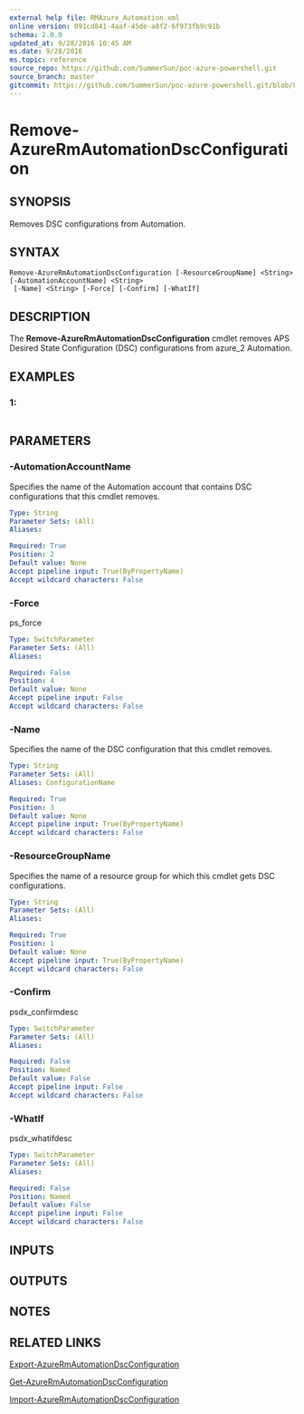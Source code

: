 ```yaml
---
external help file: RMAzure_Automation.xml
online version: 091cd841-4aaf-45de-a8f2-6f973fb9c91b
schema: 2.0.0
updated_at: 9/28/2016 10:45 AM
ms.date: 9/28/2016
ms.topic: reference
source_repo: https://github.com/SummerSun/poc-azure-powershell.git
source_branch: master
gitcommit: https://github.com/SummerSun/poc-azure-powershell.git/blob/8903b0f1daa01932ac5fa167f377736de2df6709/azureps-cmdlets-docs/Resource%20Manager/Automation%20Cmdlets/v0.9.8/Remove-AzureRmAutomationDscConfiguration.md
---
```


# Remove-AzureRmAutomationDscConfiguration
## SYNOPSIS
Removes DSC configurations from Automation.

## SYNTAX

```
Remove-AzureRmAutomationDscConfiguration [-ResourceGroupName] <String> [-AutomationAccountName] <String>
 [-Name] <String> [-Force] [-Confirm] [-WhatIf]
```

## DESCRIPTION
The **Remove-AzureRmAutomationDscConfiguration** cmdlet removes APS Desired State Configuration (DSC) configurations from azure_2 Automation.

## EXAMPLES

### 1:
```

```

## PARAMETERS

### -AutomationAccountName
Specifies the name of the Automation account that contains DSC configurations that this cmdlet removes.

```yaml
Type: String
Parameter Sets: (All)
Aliases: 

Required: True
Position: 2
Default value: None
Accept pipeline input: True(ByPropertyName)
Accept wildcard characters: False
```

### -Force
ps_force

```yaml
Type: SwitchParameter
Parameter Sets: (All)
Aliases: 

Required: False
Position: 4
Default value: None
Accept pipeline input: False
Accept wildcard characters: False
```

### -Name
Specifies the name of the DSC configuration that this cmdlet removes.

```yaml
Type: String
Parameter Sets: (All)
Aliases: ConfigurationName

Required: True
Position: 3
Default value: None
Accept pipeline input: True(ByPropertyName)
Accept wildcard characters: False
```

### -ResourceGroupName
Specifies the name of a resource group for which this cmdlet gets DSC configurations.

```yaml
Type: String
Parameter Sets: (All)
Aliases: 

Required: True
Position: 1
Default value: None
Accept pipeline input: True(ByPropertyName)
Accept wildcard characters: False
```

### -Confirm
psdx_confirmdesc

```yaml
Type: SwitchParameter
Parameter Sets: (All)
Aliases: 

Required: False
Position: Named
Default value: False
Accept pipeline input: False
Accept wildcard characters: False
```

### -WhatIf
psdx_whatifdesc

```yaml
Type: SwitchParameter
Parameter Sets: (All)
Aliases: 

Required: False
Position: Named
Default value: False
Accept pipeline input: False
Accept wildcard characters: False
```

## INPUTS

## OUTPUTS

## NOTES

## RELATED LINKS

[Export-AzureRmAutomationDscConfiguration](091cd841-4aaf-45de-a8f2-6f973fb9c91b)

[Get-AzureRmAutomationDscConfiguration](cd411497-be17-46f7-8708-519f02312553)

[Import-AzureRmAutomationDscConfiguration](9e316628-0101-4da8-8a9f-843f8442e52d)


